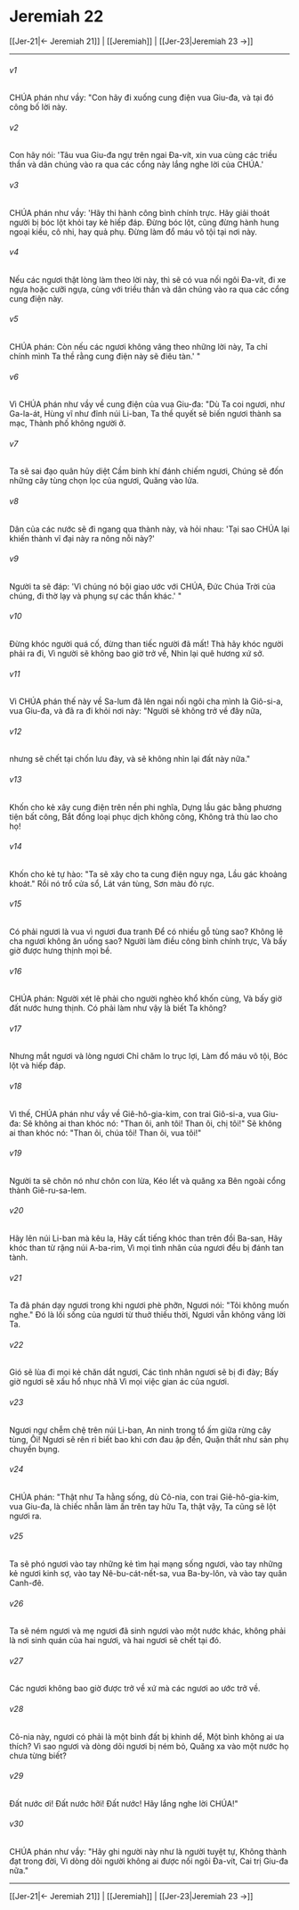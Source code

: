 # Jeremiah 22

[[Jer-21|← Jeremiah 21]] | [[Jeremiah]] | [[Jer-23|Jeremiah 23 →]]
***



###### v1 
CHÚA phán như vầy: "Con hãy đi xuống cung điện vua Giu-đa, và tại đó công bố lời này. 

###### v2 
Con hãy nói: 'Tâu vua Giu-đa ngự trên ngai Đa-vít, xin vua cùng các triều thần và dân chúng vào ra qua các cổng này lắng nghe lời của CHÚA.' 

###### v3 
CHÚA phán như vầy: 'Hãy thi hành công bình chính trực. Hãy giải thoát người bị bóc lột khỏi tay kẻ hiếp đáp. Đừng bóc lột, cũng đừng hành hung ngoại kiều, cô nhi, hay quả phụ. Đừng làm đổ máu vô tội tại nơi này. 

###### v4 
Nếu các ngươi thật lòng làm theo lời này, thì sẽ có vua nối ngôi Đa-vít, đi xe ngựa hoặc cưỡi ngựa, cùng với triều thần và dân chúng vào ra qua các cổng cung điện này. 

###### v5 
CHÚA phán: Còn nếu các ngươi không vâng theo những lời này, Ta chỉ chính mình Ta thề rằng cung điện này sẽ điêu tàn.' " 

###### v6 
Vì CHÚA phán như vầy về cung điện của vua Giu-đa: "Dù Ta coi ngươi, như Ga-la-át, Hùng vĩ như đỉnh núi Li-ban, Ta thề quyết sẽ biến ngươi thành sa mạc, Thành phố không người ở. 

###### v7 
Ta sẽ sai đạo quân hủy diệt Cầm binh khí đánh chiếm ngươi, Chúng sẽ đốn những cây tùng chọn lọc của ngươi, Quăng vào lửa. 

###### v8 
Dân của các nước sẽ đi ngang qua thành này, và hỏi nhau: 'Tại sao CHÚA lại khiến thành vĩ đại này ra nông nỗi này?' 

###### v9 
Người ta sẽ đáp: 'Vì chúng nó bội giao ước với CHÚA, Đức Chúa Trời của chúng, đi thờ lạy và phụng sự các thần khác.' " 

###### v10 
Đừng khóc người quá cố, đừng than tiếc người đã mất! Thà hãy khóc người phải ra đi, Vì người sẽ không bao giờ trở về, Nhìn lại quê hương xứ sở. 

###### v11 
Vì CHÚA phán thế này về Sa-lum đã lên ngai nối ngôi cha mình là Giô-si-a, vua Giu-đa, và đã ra đi khỏi nơi này: "Người sẽ không trở về đây nữa, 

###### v12 
nhưng sẽ chết tại chốn lưu đày, và sẽ không nhìn lại đất này nữa." 

###### v13 
Khốn cho kẻ xây cung điện trên nền phi nghĩa, Dựng lầu gác bằng phương tiện bất công, Bắt đồng loại phục dịch không công, Không trả thù lao cho họ! 

###### v14 
Khốn cho kẻ tự hào: "Ta sẽ xây cho ta cung điện nguy nga, Lầu gác khoảng khoát." Rồi nó trổ cửa sổ, Lát ván tùng, Sơn màu đỏ rực. 

###### v15 
Có phải ngươi là vua vì ngươi đua tranh Để có nhiều gỗ tùng sao? Không lẽ cha ngươi không ăn uống sao? Người làm điều công bình chính trực, Và bấy giờ được hưng thịnh mọi bề. 

###### v16 
CHÚA phán: Người xét lẽ phải cho người nghèo khổ khốn cùng, Và bấy giờ đất nước hưng thịnh. Có phải làm như vậy là biết Ta không? 

###### v17 
Nhưng mắt ngươi và lòng ngươi Chỉ chăm lo trục lợi, Làm đổ máu vô tội, Bóc lột và hiếp đáp. 

###### v18 
Vì thế, CHÚA phán như vầy về Giê-hô-gia-kim, con trai Giô-si-a, vua Giu-đa: Sẽ không ai than khóc nó: "Than ôi, anh tôi! Than ôi, chị tôi!" Sẽ không ai than khóc nó: "Than ôi, chúa tôi! Than ôi, vua tôi!" 

###### v19 
Người ta sẽ chôn nó như chôn con lừa, Kéo lết và quăng xa Bên ngoài cổng thành Giê-ru-sa-lem. 

###### v20 
Hãy lên núi Li-ban mà kêu la, Hãy cất tiếng khóc than trên đồi Ba-san, Hãy khóc than từ rặng núi A-ba-rim, Vì mọi tình nhân của ngươi đều bị đánh tan tành. 

###### v21 
Ta đã phán dạy ngươi trong khi ngươi phè phỡn, Ngươi nói: "Tôi không muốn nghe." Đó là lối sống của ngươi từ thuở thiếu thời, Ngươi vẫn không vâng lời Ta. 

###### v22 
Gió sẽ lùa đi mọi kẻ chăn dắt ngươi, Các tình nhân ngươi sẽ bị đi đày; Bấy giờ ngươi sẽ xấu hổ nhục nhã Vì mọi việc gian ác của ngươi. 

###### v23 
Ngươi ngự chễm chệ trên núi Li-ban, An ninh trong tổ ấm giữa rừng cây tùng, Ôi! Ngươi sẽ rên rỉ biết bao khi cơn đau ập đến, Quặn thắt như sản phụ chuyển bụng. 

###### v24 
CHÚA phán: "Thật như Ta hằng sống, dù Cô-nia, con trai Giê-hô-gia-kim, vua Giu-đa, là chiếc nhẫn làm ấn trên tay hữu Ta, thật vậy, Ta cũng sẽ lột ngươi ra. 

###### v25 
Ta sẽ phó ngươi vào tay những kẻ tìm hại mạng sống ngươi, vào tay những kẻ ngươi kinh sợ, vào tay Nê-bu-cát-nết-sa, vua Ba-by-lôn, và vào tay quân Canh-đê. 

###### v26 
Ta sẽ ném ngươi và mẹ ngươi đã sinh ngươi vào một nước khác, không phải là nơi sinh quán của hai ngươi, và hai ngươi sẽ chết tại đó. 

###### v27 
Các ngươi không bao giờ được trở về xứ mà các ngươi ao ước trở về. 

###### v28 
Cô-nia này, ngươi có phải là một bình đất bị khinh dể, Một bình không ai ưa thích? Vì sao ngươi và dòng dõi ngươi bị ném bỏ, Quăng xa vào một nước họ chưa từng biết? 

###### v29 
Đất nước ơi! Đất nước hỡi! Đất nước! Hãy lắng nghe lời CHÚA!" 

###### v30 
CHÚA phán như vầy: "Hãy ghi người này như là người tuyệt tự, Không thành đạt trong đời, Vì dòng dõi người không ai được nối ngôi Đa-vít, Cai trị Giu-đa nữa."

***
[[Jer-21|← Jeremiah 21]] | [[Jeremiah]] | [[Jer-23|Jeremiah 23 →]]
